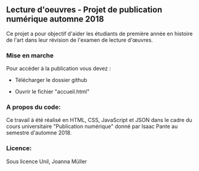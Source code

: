 ## Lecture d'oeuvres - Projet de publication numérique automne 2018

Ce projet a pour objectif d'aider les étudiants de première année en histoire de l'art dans leur révision de l'examen de lecture d'œuvres.

### Mise en marche

Pour accéder à la publication vous devez :

- Télécharger le dossier github

- Ouvrir le fichier "accueil.html"

### A propos du code:

Ce travail à été réalisé en HTML, CSS, JavaScript et JSON dans le cadre du cours universitaire "Publication numérique" donné par Isaac Pante au semestre d'automne 2018. 

### Licence:

Sous licence Unil, Joanna Müller
